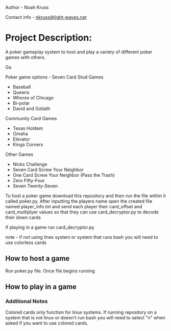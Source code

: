 Author - Noah Kruss

Contact info - nkruss@light-waves.net

# Project Description:

A poker gameplay system to host and play a variety of different poker games with others.

Ga

Poker game options -
  Seven Card Stud Games
  * Baseball
  * Queens
  * Whores of Chicago
  * Bi-polar
  * David and Goliath

  Community Card Games
  * Texas Holdem
  * Omaha
  * Elevator
  * Kings Corners

  Other Games
  * Nicks Challenge
  * Seven Card Screw Your Neighbor
  * One Card Screw Your Neighbor (Pass the Trash)
  * Zero Fifty-Four
  * Seven Twenty-Seven


To host a poker game download this repository and then run the file within it called poker.py. After inputting the players name open the created file named player_info.txt and send each player their card_offset and card_multiplyer values so that they can use card_decryptor.py to decode their down cards

If playing in a game run card_decryptor.py

note - if not using linex system or system that runs bash you will need to use colorless cards

## How to host a game

Run poker.py file. Once file begins running

## How to play in a game

### Additional Notes

Colored cards only function for linux systems. If running repository on a system that is not linux or doesn't run bash you will need to select "n" when asked if you want to use colored cards.  
